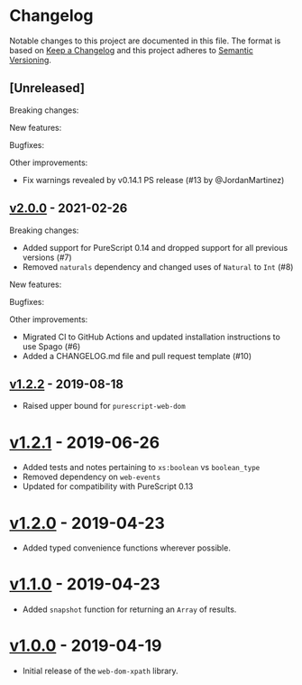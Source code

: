 # Changelog

Notable changes to this project are documented in this file. The format is based on [Keep a Changelog](https://keepachangelog.com/en/1.0.0/) and this project adheres to [Semantic Versioning](https://semver.org/spec/v2.0.0.html).

## [Unreleased]

Breaking changes:

New features:

Bugfixes:

Other improvements:
- Fix warnings revealed by v0.14.1 PS release (#13 by @JordanMartinez)

## [v2.0.0](https://github.com/purescript-web/purescript-web-dom-xpath/releases/tag/v2.0.0) - 2021-02-26

Breaking changes:
- Added support for PureScript 0.14 and dropped support for all previous versions (#7)
- Removed `naturals` dependency and changed uses of `Natural` to `Int` (#8)

New features:

Bugfixes:

Other improvements:
- Migrated CI to GitHub Actions and updated installation instructions to use Spago (#6)
- Added a CHANGELOG.md file and pull request template (#10)

## [v1.2.2](https://github.com/purescript-web/purescript-web-dom-xpath/releases/tag/v1.2.2) - 2019-08-18

- Raised upper bound for `purescript-web-dom`

# [v1.2.1](https://github.com/purescript-web/purescript-web-dom-xpath/releases/tag/v1.2.1) - 2019-06-26

- Added tests and notes pertaining to `xs:boolean` vs `boolean_type`
- Removed dependency on `web-events`
- Updated for compatibility with PureScript 0.13

# [v1.2.0](https://github.com/purescript-web/purescript-web-dom-xpath/releases/tag/v1.2.0) - 2019-04-23

- Added typed convenience functions wherever possible.

# [v1.1.0](https://github.com/purescript-web/purescript-web-dom-xpath/releases/tag/v1.1.0) - 2019-04-23

- Added `snapshot` function for returning an `Array` of results.

# [v1.0.0](https://github.com/purescript-web/purescript-web-dom-xpath/releases/tag/v1.0.0) - 2019-04-19

- Initial release of the `web-dom-xpath` library.
